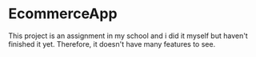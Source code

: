# EcommerceApp
This project is an assignment in my school and i did it myself but haven't finished it yet. Therefore, it doesn't have many features to see.
